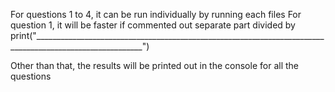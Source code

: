 For questions 1 to 4, it can be run individually by running each files
For question 1, it will be faster if commented out separate part divided by
print("_________________________________________________________________________________________________________")

Other than that, the results will be printed out in the console for all the questions